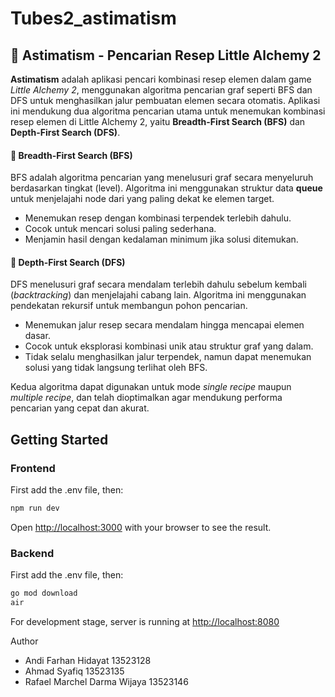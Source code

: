 ﻿# Tubes2_astimatism
## 🧪 Astimatism - Pencarian Resep Little Alchemy 2

**Astimatism** adalah aplikasi pencari kombinasi resep elemen dalam game *Little Alchemy 2*, menggunakan algoritma pencarian graf seperti BFS dan DFS untuk menghasilkan jalur pembuatan elemen secara otomatis.
Aplikasi ini mendukung dua algoritma pencarian utama untuk menemukan kombinasi resep elemen di Little Alchemy 2, yaitu **Breadth-First Search (BFS)** dan **Depth-First Search (DFS)**.

#### 📘 Breadth-First Search (BFS)
BFS adalah algoritma pencarian yang menelusuri graf secara menyeluruh berdasarkan tingkat (level). Algoritma ini menggunakan struktur data **queue** untuk menjelajahi node dari yang paling dekat ke elemen target.

- Menemukan resep dengan kombinasi terpendek terlebih dahulu.
- Cocok untuk mencari solusi paling sederhana.
- Menjamin hasil dengan kedalaman minimum jika solusi ditemukan.

#### 📗 Depth-First Search (DFS)
DFS menelusuri graf secara mendalam terlebih dahulu sebelum kembali (*backtracking*) dan menjelajahi cabang lain. Algoritma ini menggunakan pendekatan rekursif untuk membangun pohon pencarian.

- Menemukan jalur resep secara mendalam hingga mencapai elemen dasar.
- Cocok untuk eksplorasi kombinasi unik atau struktur graf yang dalam.
- Tidak selalu menghasilkan jalur terpendek, namun dapat menemukan solusi yang tidak langsung terlihat oleh BFS.

Kedua algoritma dapat digunakan untuk mode *single recipe* maupun *multiple recipe*, dan telah dioptimalkan agar mendukung performa pencarian yang cepat dan akurat.


## Getting Started

### Frontend
First add the .env file, then:

```bash
npm run dev
```

Open [http://localhost:3000](http://localhost:3000) with your browser to see the result.

### Backend
First add the .env file, then:

```bash
go mod download
air
```

For development stage, server is running at [http://localhost:8080](http://localhost:8080)

Author
- Andi Farhan Hidayat 13523128
- Ahmad Syafiq 13523135
- Rafael Marchel Darma Wijaya 13523146
